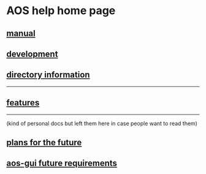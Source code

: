 # AOS help home page
## <a href="docs/manual.md">manual</a>
## <a href="docs/dev.md">development</a>
## <a href="docs/directories.md">directory information</a>
---
## <a href="docs/features.md">features</a>
--- 
(kind of personal docs but left them here in case people want to read them)
## <a href="docs/personal/future.md">plans for the future</a>
## <a href="docs/personal/reqs.md">aos-gui future requirements</a>